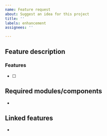 ```yaml
---
name: Feature request
about: Suggest an idea for this project
title: ''
labels: enhancement
assignees: ''

---
```


## Feature description


### Features
- [ ] 

## Required modules/components
- 

## Linked features
-
